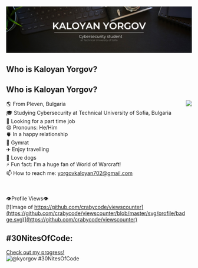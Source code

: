![Banner](banner.png)

## Who is Kaloyan Yorgov?

## Who is Kaloyan Yorgov?

<img align="right" src="https://avatars.githubusercontent.com/u/155481840?v=4" height = "500">

🌎 From Pleven, Bulgaria <br>
🎓 Studying Cybersecurity at Technical University of Sofia, Bulgaria <br>
💼 Looking for a part time job <br>
😄 Pronouns: He/Him <br>
🫀 In a happy relationship <br>
💪 Gymrat <br>
✈️ Enjoy travelling <br>
🐶 Love dogs <br>
⚡ Fun fact: I'm a huge fan of World of Warcraft! <br>
📫 How to reach me: yorgovkaloyan702@gmail.com <br>

<br clear="left"/>


👁️Profile Views👁️
<br> [![Image of https://github.com/crabycode/viewscounter](https://github.com/crabycode/viewscounter/blob/master/svg/profile/badge.svg)](https://github.com/crabycode/viewscounter) 

## #30NitesOfCode:
  [Check out my progress!](https://www.codedex.io/@kyorgov/30-nites-of-code)  
  ![@kyorgov #30NitesOfCode](https://www.codedex.io/api/petStatus?user=kyorgov)
